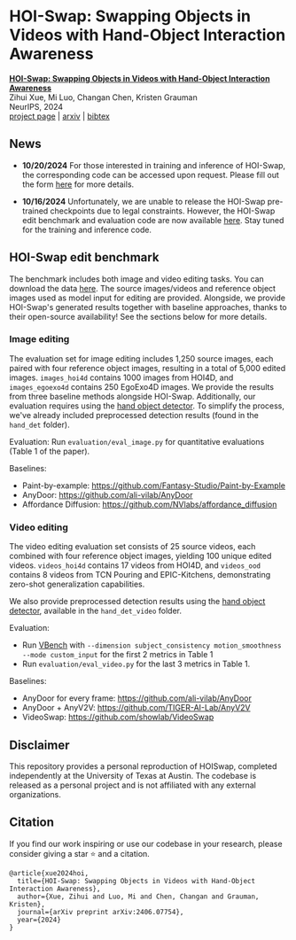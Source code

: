
# HOI-Swap: Swapping Objects in Videos with Hand-Object Interaction Awareness

[**HOI-Swap: Swapping Objects in Videos with Hand-Object Interaction Awareness**](https://arxiv.org/abs/2406.07754)   
Zihui Xue, Mi Luo, Changan Chen, Kristen Grauman  
NeurIPS, 2024  
[project page](https://vision.cs.utexas.edu/projects/HOI-Swap/) | [arxiv](https://arxiv.org/abs/2406.07754) | [bibtex](#citation)

## News

- **10/20/2024** For those interested in training and inference of HOI-Swap, the corresponding code can be accessed upon request. Please fill out the form [here](https://forms.gle/bf7bXRskNWtjBWxX8) for more details.  

- **10/16/2024** Unfortunately, we are unable to release the HOI-Swap pre-trained checkpoints due to legal constraints. However, the HOI-Swap edit benchmark and evaluation code are now available [here](#hoi-swap-edit-benchmark). Stay tuned for the training and inference code.

## HOI-Swap edit benchmark

The benchmark includes both image and video editing tasks. You can download the data [here](https://drive.google.com/file/d/1b0BpBXj6UVvL-PygpV-TEonsbU8nP-Pj/view?usp=share_link). The source images/videos and reference object images used as model input for editing are provided. Alongside, we provide HOI-Swap's generated results together with baseline approaches, thanks to their open-source availability! See the sections below for more details.

### Image editing

The evaluation set for image editing includes 1,250 source images, each paired with four reference object images, resulting in a total of 5,000 edited images. `images_hoi4d` contains 1000 images from HOI4D, and `images_egoexo4d` contains 250 EgoExo4D images. We provide the results from three baseline methods alongside HOI-Swap. Additionally, our evaluation requires using the [hand object detector](https://github.com/ddshan/hand_object_detector.git). To simplify the process, we've already included preprocessed detection results (found in the `hand_det` folder).

Evaluation: Run `evaluation/eval_image.py` for quantitative evaluations (Table 1 of the paper).

Baselines:

- Paint-by-example: https://github.com/Fantasy-Studio/Paint-by-Example
- AnyDoor: https://github.com/ali-vilab/AnyDoor
- Affordance Diffusion: https://github.com/NVlabs/affordance_diffusion

### Video editing
The video editing evaluation set consists of 25 source videos, each combined with four reference object images, yielding 100 unique edited videos. `videos_hoi4d` contains 17 videos from HOI4D, and `videos_ood` contains 8 videos from TCN Pouring and EPIC-Kitchens, demonstrating zero-shot generalization capabilities.

We also provide preprocessed detection results using the [hand object detector](https://github.com/ddshan/hand_object_detector.git), available in the `hand_det_video` folder.

Evaluation:

- Run [VBench](https://github.com/Vchitect/VBench) with `--dimension subject_consistency motion_smoothness --mode custom_input` for the first 2 metrics in Table 1
- Run `evaluation/eval_video.py` for the last 3 metrics in Table 1.

Baselines:

- AnyDoor for every frame: https://github.com/ali-vilab/AnyDoor
- AnyDoor + AnyV2V: https://github.com/TIGER-AI-Lab/AnyV2V
- VideoSwap: https://github.com/showlab/VideoSwap

## Disclaimer

This repository provides a personal reproduction of HOISwap, completed independently at the University of Texas at Austin. The codebase is released as a personal project and is not affiliated with any external organizations.

## Citation

If you find our work inspiring or use our codebase in your research, please consider giving a star ⭐ and a citation.

```
@article{xue2024hoi,
  title={HOI-Swap: Swapping Objects in Videos with Hand-Object Interaction Awareness},
  author={Xue, Zihui and Luo, Mi and Chen, Changan and Grauman, Kristen},
  journal={arXiv preprint arXiv:2406.07754},
  year={2024}
}
```